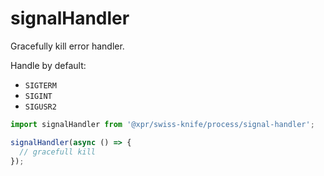 # signalHandler

Gracefully kill error handler.

Handle by default:
* `SIGTERM`
* `SIGINT`
* `SIGUSR2`

```typescript
import signalHandler from '@xpr/swiss-knife/process/signal-handler';

signalHandler(async () => {
  // gracefull kill
});
```
